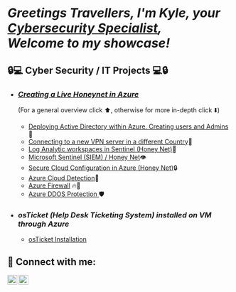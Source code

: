 ***<h1>Greetings Travellers, I'm Kyle, your <a href="https://www.linkedin.com/in/kyle-kelso/">Cybersecurity Specialist</a>,  
Welcome to my showcase!***

<h2>🔒💻 Cyber Security / IT Projects 💻🔒</h2>

- ***<h3>[Creating a Live Honeynet in Azure](https://github.com/KelsoCyberShow/Azure-Honeynet)</h3>***
(For a general overview click ⬆️, otherwise for more in-depth click ⬇️)
    - [Deploying Active Directory within Azure. Creating users and Admins](https://github.com/cesarias/Active_Directory)🔰
    - [Connecting to a new VPN server in a different Country](https://github.com/cesarias/VPN)👹
    - [Log Analytic workspaces in Sentinel (Honey Net)](https://github.com/cesarias/Logging)🍯
    - [Microsoft Sentinel (SIEM) / Honey Net](https://github.com/KelsoCyberShow/Sentinel)👁️ 
    - [Secure Cloud Configuration in Azure (Honey Net)](https://github.com/cesarias/Secure_Cloud)🔒
    - [Azure Cloud Detection](https://github.com/cesarias/detect)🔎
    - [Azure Firewall](https://github.com/cesarias/firewall) 🔥🧱
    - [Azure DDOS Protection ](https://github.com/cesarias/ddos)🛡️
   
   

  
- ***<h3>osTicket (Help Desk Ticketing System) installed on VM through Azure</h3>***
  - [ osTicket Installation](https://github.com/cesarias/os-ticket)
  

<h2> 📲 Connect with me:</h2>



[<img align="left" alt="KyleKelso | LinkedIn" width="22px" src="https://cdn.jsdelivr.net/npm/simple-icons@v3/icons/linkedin.svg" />][linkedin]
[<img align="left" alt="KyleKelso | Instagram" width="22px" src="https://cdn.jsdelivr.net/npm/simple-icons@v3/icons/instagram.svg" />][instagram]


[instagram]: https://www.instagram.com/kel.sooo/
[linkedin]: https://www.linkedin.com/in/kyle-kelso/

